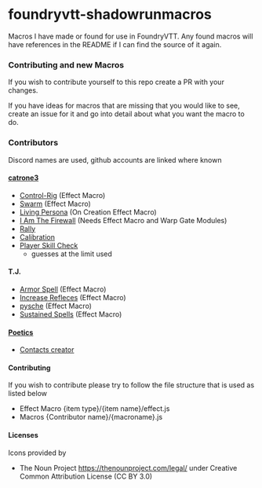 # foundryvtt-shadowrunmacros
Macros I have made or found for use in FoundryVTT. Any found macros will have references in the README if I can find the source of it again.

### Contributing and new Macros
If you wish to contribute yourself to this repo create a PR with your changes. 

If you have ideas for macros that are missing that you would like to see, create an issue for it and go into detail about what you want the macro to do.


### Contributors
Discord names are used, github accounts are linked where known

#### [catrone3](https://github.com/catrone3)
- [Control-Rig](src/Effect-Macros/catrone3/Control-Rig.js) (Effect Macro)
- [Swarm](src/Effect-Macros/catrone3/Swarm.js) (Effect Macro)
- [Living Persona](src/Effect-Macros/catrone3/LivingPersona.js) (On Creation Effect Macro)
- [I Am The Firewall](src/Macros/catrone3/iamthefirewall.js) (Needs Effect Macro and Warp Gate Modules)
- [Rally](src/Macros/catrone3/rally.js)
- [Calibration](src/Macros/catrone3/calibrate.js)
- [Player Skill Check](src/Macros/catrone3/playersSkillcheck.js) 
    - guesses at the limit used 

#### T.J.
- [Armor Spell](src/Effect-Macros/TJonDiscord/ArmorSpell) (Effect Macro)
- [Increase Refleces](src/Effect-Macros/TJonDiscord/IncreaseReflexes) (Effect Macro)
- [pysche](src/Effect-Macros/TJonDiscord/psyche) (Effect Macro)
- [Sustained Spells](src/Effect-Macros/TJonDiscord/SustainedSpells) (Effect Macro)

#### [Poetics](https://github.com/ThePoetics)
- [Contacts creator](src/Macros/PoeticsonDiscord/contacts.js)


#### Contributing
If you wish to contribute please try to follow the file structure that is used as listed below
- Effect Macro
{item type}/{item name}/effect.js
- Macros
{Contributor name}/{macroname}.js

#### Licenses
Icons provided by 
- The Noun Project https://thenounproject.com/legal/ under Creative Common Attribution License (CC BY 3.0)